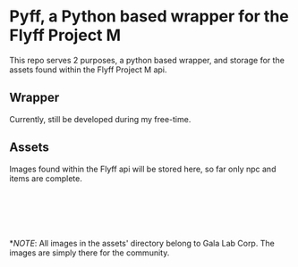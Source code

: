 # Pyff, a Python based wrapper for the Flyff Project M 

This repo serves 2 purposes, a python based wrapper, and storage for the assets found within the Flyff Project M api. 

## Wrapper
Currently, still be developed during my free-time.

## Assets
Images found within the Flyff api will be stored here, so far only npc and items are complete.




<br><br><br><br><br>
**NOTE*:
All images in the assets' directory belong to Gala Lab Corp. The images are simply there for the community.
